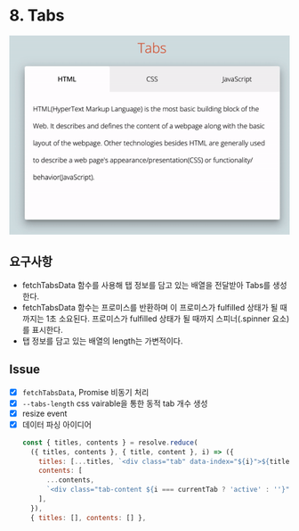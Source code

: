 # 8. Tabs

![Tabs](/images/tabs.gif)

## 요구사항

- fetchTabsData 함수를 사용해 탭 정보를 담고 있는 배열을 전달받아 Tabs를 생성한다.
- fetchTabsData 함수는 프로미스를 반환하며 이 프로미스가 fulfilled 상태가 될 때까지는 1초 소요된다. 프로미스가 fulfilled 상태가 될 때까지 스피너(.spinner 요소)를 표시한다.
- 탭 정보를 담고 있는 배열의 length는 가변적이다.

## Issue

- [x] `fetchTabsData`, Promise 비동기 처리
- [x] `--tabs-length` css vairable을 통한 동적 tab 개수 생성
- [x] resize event
- [x] 데이터 파싱 아이디어
  ```javascript
  const { titles, contents } = resolve.reduce(
    ({ titles, contents }, { title, content }, i) => ({
      titles: [...titles, `<div class="tab" data-index="${i}">${title}</div>`],
      contents: [
        ...contents,
        `<div class="tab-content ${i === currentTab ? 'active' : ''}">${content}</div>`,
      ],
    }),
    { titles: [], contents: [] },
  ```
